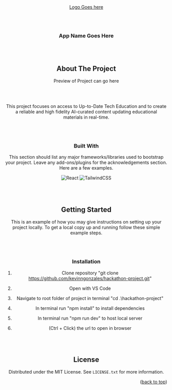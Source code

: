 
<!-- PROJECT LOGO -->

<div align="center">
  <a href="https://github.com/othneildrew/Best-README-Template">
    <div>Logo Goes here</div>
  </a>
  
<br></br>

  <h3 align="center">App Name Goes Here</h3>

<br></br>

<!-- ABOUT THE PROJECT -->
## About The Project

<div>Preview of Project can go here</div>

<br></br>

This project focuses on access to Up-to-Date Tech Education and to create a reliable and high fidelity AI-curated content updating educational materials in real-time. 
<p align="right">

<br></br>

### Built With

This section should list any major frameworks/libraries used to bootstrap your project. Leave any add-ons/plugins for the acknowledgements section. Here are a few examples.

![React](https://img.shields.io/badge/react-%2320232a.svg?style=for-the-badge&logo=react&logoColor=%2361DAFB)
![TailwindCSS](https://img.shields.io/badge/tailwindcss-%2338B2AC.svg?style=for-the-badge&logo=tailwind-css&logoColor=white)

<br></br>

<!-- GETTING STARTED -->
## Getting Started

This is an example of how you may give instructions on setting up your project locally.
To get a local copy up and running follow these simple example steps.

<br></br>

### Installation

1. Clone repository "git clone https://github.com/kevinngonzales/hackathon-project.git"

2. Open with VS Code

3. Navigate to root folder of project in terminal "cd .\hackathon-project"

4. In terminal run "npm install" to install dependencies

5. In terminal run "npm run dev" to host local server

6. (Ctrl + Click) the url to open in browser

<br></br>

<!-- LICENSE -->
## License

Distributed under the MIT License. See `LICENSE.txt` for more information.

<p align="right">(<a href="#readme-top">back to top</a>)</p>








